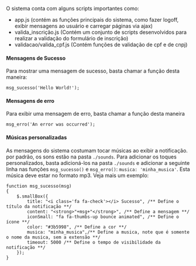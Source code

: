 O sistema conta com alguns scripts importantes como:
* app.js (contém as funções principais do sistema, como fazer logoff, exibir mensagens ao usuário e carregar páginas via ajax)
* valida_inscrição.js (Contém um conjunto de scripts desenvolvidos para realizar a validação do formulário de inscrição)
* validacao/valida_cpf.js (Contém funções de validação de cpf e de cnpj)

#### Mensagens de Sucesso
Para mostrar uma mensagem de sucesso, basta chamar a função desta maneira:

```
msg_sucesso('Hello World!');
```

#### Mensagens de erro
Para exibir uma mensagem de erro, basta chamar a função desta maneira

```
msg_erro('An error was occurred');
```

#### Músicas personalizadas

As mensagens do sistema costumam tocar músicas ao exibir a notificação. por padrão, os sons estão na pasta  `./sounds`. Para adicionar os toques personalizados, basta adicioná-los na pasta `./sounds` e adicionar a seguinte linha nas funções `msg_sucesso()` e `msg_erro()`: `musica: 'minha_musica'`. Esta música deve estar no formato mp3. Veja mais um exemplo:

```
function msg_sucesso(msg)
{
    $.smallBox({
        title: "<i class='fa fa-check'></i> Sucesso", /** Define o título da notificação **/
        content: "<strong>"+msg+"</strong>", /** Define a mensagem **/
        iconSmall: "fa fa-thumbs-up bounce animated", /** Define o ícone **/
        color: "#3b5998", /** Define a cor **/
        musica: "minha_musica",/** Define a musica, note que é somente o nome da musica, sem a extensão **/
        timeout: 5000 /** Define o tempo de visibilidade da notificação **/
    });
}
```